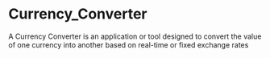 # Currency_Converter
A Currency Converter is an application or tool designed to convert the value of one currency into another based on real-time or fixed exchange rates
